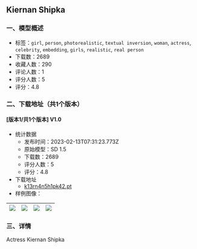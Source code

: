 ## Kiernan Shipka
### 一、模型概述

- 标签：`girl`, `person`, `photorealistic`, `textual inversion`, `woman`, `actress`, `celebrity`, `embedding`, `girls`, `realistic`, `real person`
- 下载数：2689
- 收藏人数：290
- 评论人数：1
- 评分人数：5
- 评分：4.8

### 二、下载地址（共1个版本）

#### [版本1/共1个版本] V1.0

- 统计数据
  - 发布时间：2023-02-13T07:31:23.773Z
  - 原始模型：SD 1.5
  - 下载数：2689
  - 评分人数：5
  - 评分：4.8
- 下载地址
  - [k13rn4n5h1pk42.pt](https://civitai.com/api/download/models/9958)
- 样例图像：

| <img src="https://image.civitai.com/xG1nkqKTMzGDvpLrqFT7WA/8886f4a4-f840-4f39-b709-27ef40187800/width=450/97023.jpeg" /> | <img src="https://image.civitai.com/xG1nkqKTMzGDvpLrqFT7WA/c7dc8eec-2129-4bef-509f-c26ed9f5b100/width=450/97029.jpeg" /> | <img src="https://image.civitai.com/xG1nkqKTMzGDvpLrqFT7WA/ff1452d2-ffda-45ad-b7e7-8f6ca9ef4500/width=450/97028.jpeg" /> | <img src="https://image.civitai.com/xG1nkqKTMzGDvpLrqFT7WA/3f4eac4b-d49c-4005-ab60-34eb091b3900/width=450/97027.jpeg" /> |
| ---- | ---- | ---- | ---- |


### 三、详情
<p>Actress Kiernan Shipka</p>
